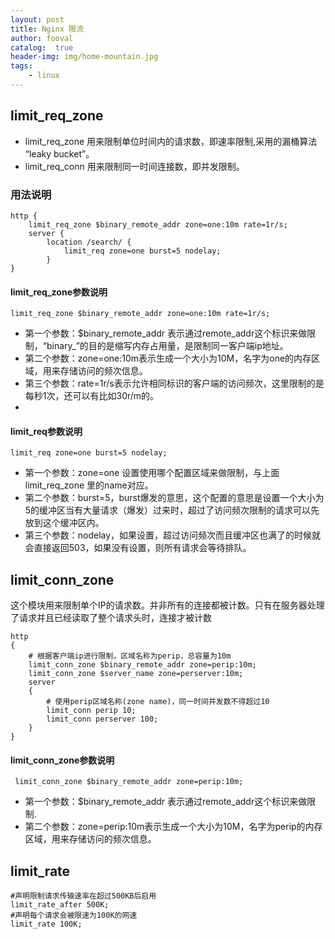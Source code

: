```yaml
---
layout: post
title: Nginx 限流
author: fooval
catalog:  true
header-img: img/home-mountain.jpg
tags:
    - linux
---
```



## limit_req_zone

* limit_req_zone 用来限制单位时间内的请求数，即速率限制,采用的漏桶算法 “leaky bucket”。
* limit_req_conn 用来限制同一时间连接数，即并发限制。

### 用法说明
```http
http {
    limit_req_zone $binary_remote_addr zone=one:10m rate=1r/s;
    server {
        location /search/ {
            limit_req zone=one burst=5 nodelay;
        }
}

```

#### limit_req_zone参数说明 
```
limit_req_zone $binary_remote_addr zone=one:10m rate=1r/s;
```
* 第一个参数：$binary_remote_addr 表示通过remote_addr这个标识来做限制，“binary_”的目的是缩写内存占用量，是限制同一客户端ip地址。
* 第二个参数：zone=one:10m表示生成一个大小为10M，名字为one的内存区域，用来存储访问的频次信息。
* 第三个参数：rate=1r/s表示允许相同标识的客户端的访问频次，这里限制的是每秒1次，还可以有比如30r/m的。
* 
#### limit_req参数说明

```
limit_req zone=one burst=5 nodelay;
```

* 第一个参数：zone=one 设置使用哪个配置区域来做限制，与上面limit_req_zone 里的name对应。
* 第二个参数：burst=5，burst爆发的意思，这个配置的意思是设置一个大小为5的缓冲区当有大量请求（爆发）过来时，超过了访问频次限制的请求可以先放到这个缓冲区内。
* 第三个参数：nodelay，如果设置，超过访问频次而且缓冲区也满了的时候就会直接返回503，如果没有设置，则所有请求会等待排队。


## limit_conn_zone

这个模块用来限制单个IP的请求数。并非所有的连接都被计数。只有在服务器处理了请求并且已经读取了整个请求头时，连接才被计数

```
http
{
    # 根据客户端ip进行限制，区域名称为perip，总容量为10m
    limit_conn_zone $binary_remote_addr zone=perip:10m;
    limit_conn_zone $server_name zone=perserver:10m;
    server
    {
        # 使用perip区域名称(zone name)，同一时间并发数不得超过10
        limit_conn perip 10;
        limit_conn perserver 100;
    }
}

```


#### limit_conn_zone参数说明

```
 limit_conn_zone $binary_remote_addr zone=perip:10m;
```

* 第一个参数：$binary_remote_addr 表示通过remote_addr这个标识来做限制.
* 第二个参数：zone=perip:10m表示生成一个大小为10M，名字为perip的内存区域，用来存储访问的频次信息。


## limit_rate

```
#声明限制请求传输速率在超过500KB后启用
limit_rate_after 500K;
#声明每个请求会被限速为100K的网速
limit_rate 100K;
```


